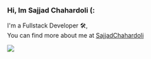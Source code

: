### Hi, Im Sajjad Chahardoli (:  
  
  I'm a Fullstack Developer 🛠,  
  You can find more about me at [SajjadChahardoli](http://sajjadchahardoli.ir/) 
  
 <div style="display:flex;">
 <img align="center" src="https://github-readme-stats.vercel.app/api?username=sajjadchahardoli&show_icons=true&count_private=true&include_all_commits=true" />
 </div>

